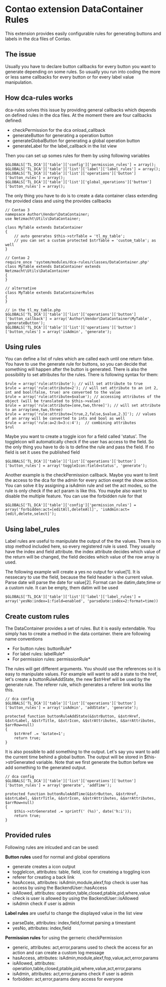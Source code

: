 Contao extension DataContainer Rules
=========

This extension provides easily configurable rules for generating buttons and labels in the dca files of Contao.

The issue
--------

Usually you have to declare button callbacks for every button you want to generate depending on some rules. 
So usually you run into coding the more or less same callbacks for every button or for every label value
manipulation.

How dca-rules works
--------

dca-rules solves this issue by providing general callbacks which depends on defined rules in the dca files. At
the moment there are four callbacks defined:

* checkPermission 		for the dca onload_callback
* generateButton		for generating a operation button
* generateGlobalButton 	for generating a global operation button
* generateLabel			for the label_callback in the list view

Then you can set up somes rules for them by using following variables

	$GLOBALS['TL_DCA']['table']['config']['permission_rules'] = array();
	$GLOBALS['TL_DCA']['table']['list']['label']['label_rules'] = array();
	$GLOBALS['TL_DCA']['table']['list']['operations']['button']['button_rules'] = array();
	$GLOBALS['TL_DCA']['table']['list']['global_operations']['button']['button_rules'] = array();

The only thing you have to do is to create a data container class extending the provided class and using the 
provides callbacks

	// Contao 3
	namepsace Author\Vendor\DataContainer;
	use Netzmacht\Utils\DataContainer;
	
	class MyTable extends DataContainer
	{
		// auto generates $this->strTable = 'tl_my_table';
		// you can set a custom protected $strTable = 'custom_table'; as well  
	}

	// Contao 2
	require_once 'system/modules/dca-rules/classes/DataContainer.php'
	class MyTable extends DataContainer extends Netzmacht\Utils\DataContainer
	{
	}
	
	// alternative
	class MyTable extends DataContainerRules
	{
	}

	// in the tl_my_table.php
	$GLOBALS['TL_DCA']['table']['list']['operations']['button']['button_callback'] = array('Author\Vendor\DataContainer\MyTable', 'generateButton');
	$GLOBALS['TL_DCA']['table']['list']['operations']['button']['button_rules'] = array('isAdmin', 'generate');
	
Using rules
------

You can define a list of rules which are called each until one return false. You have to use the generate rule for buttons, so you can decide that
something will happen after the button is generated. There is also the possibility to set attributes for the rules. There is following syntax for
them:

	$rule = array('rule:attribute'); // will set attribute to true
	$rule = array('rule:attribute=2'); // will set attribute to an int 2, int and bool(false, true) are converted to the value
	$rule = array('rule:attribute=$value'); // accessing attributes of the object (will be translated to $this->value)
	$rule = array('rule:attribute=[one,two,three]'); // will set attribute to an array(one,two,three)
	$rule = array('rule:attribute=[true,2,false,$value,2.3]'); // values of an array will be converted to ints and bool as well
	$rule = array('rule:a=2:b=3:c:4');	// combining attributes
	$rul

Maybe you want to create a toggle icon for a field called 'status'. The toggleIcon will automatically check if the user has access to the field. So
the only thing you have to do is to define the rule and pass the field. If no field is set it uses the published field

	$GLOBALS['TL_DCA']['table']['list']['operations']['button']['button_rules'] = array('toggleIcon:field=status', 'generate');

Another example is the checkPermission callback. Maybe you want to limit the access to the dca for the admin for every action exept the show action.
You can solve it by assigning a isAdmin rule and set the act modes, so the rule is only check if the act param is like this. You maybe also 
want to disable the multiple feature. You can use the forbidden rule for that

	$GLOBALS['TL_DCA']['table']['config']['permission_rules'] = array('forbidden:act=[editAll,deleteAll]', 'isAdmin:act=[edit,delete,select]');
	
Using label_rules
------

Label rules are useful to manipulate the output of the the values. There is no stop method included here, so every registered rule is used. They usually
have the index and field attribute. the index attribute decides which value of the return will be changed, the field decides which value of the row array is used.

The following example will create a yes no output for value[1]. It is nessecary to use the field, because the field header is the current value. Parse date will parse
the date for value[2]. Format can be datim,date,time or a custom rule. It can be empty, them datim will be used

	$GLOBALS['TL_DCA']['table']['list']['label']['label_rules'] = array('yesNo:index=1:field=enabled', 'parseDate:index=2:format=time))
	
Create custom rules
------

The DataContainer provides a set of rules. But it is easily extendable. You simply has to create a method in the data container. there are following
name conventions

* For button rules: buttonRule* 
* For label rules: labelRule*
* For permission rules: permissionRule*

The rules will get different arguments. You should use the references so it is easy to manipulate values. For example will want to add a state to the href,
let's create a buttonRuleAddState, the new $strHref will be used by the generate rule. The referer rule, which generates a referer link works like this.

	// dca config
	$GLOBALS['TL_DCA']['table']['list']['operations']['button']['button_rules'] = array('isAdmin', 'addState', 'generate');

	protected function buttonRuleAddState(&$strButton, &$strHref, &$strLabel, &$strTitle, &$strIcon, &$strAttributes, &$arrAttributes, $arrRow=null)
	{
		$strHref .= '&state=1';
		return true;
	}
	
It is also possible to add something to the output. Let's say you want to add the current time behind a global button. The output will be stored in 
$this->strGenerated variable. Note that we first generate the button before we add something to the generated output.

	// dca config
	$GLOBALS['TL_DCA']['table']['list']['operations']['button']['button_rules'] = array('generate', 'addTime');

	protected function buttonRuleAddTime(&$strButton, &$strHref, &$strLabel, &$strTitle, &$strIcon, &$strAttributes, &$arrAttributes, $arrRow=null)
	{
		$this->strGenerated .= sprintf(' (%s)', date('h:i'));
		return true;
	}
	
Provided rules
------

Following rules are inlcuded and can be used:

__Button rules__
used for normal and global operations

* generate											creates a icon output
* toggleIcon, attributes: table, field, icon		for createing a toggling icon
* referer											for creating a back link
* hasAccess, attributes: isAdmin,module,alexf,fop	check is user has access by using the BackendUser::hasAccess
* isAllowed, attributes: operation,table,closed,ptable,pid,where,value	check is user is allowed by using the BackendUser::isAllowed
* isAdmin											check if user is admin

__Label rules__
are useful to change the displayed value in the list view

* parseDate, attributes: index,field,format			parsing a timestamt
* yesNo, attributes: index,field

__Permission rules__
for using the gerneric checkPermission

* generic, attributes: act,error,params				used to check the access for an action and can create a custom log message
* hasAccess, attributes: isAdmin,module,alexf,fop,value,act,error,params
* isAllowed, attributes: operation,table,closed,ptable,pid,where,value,act,error,params
* isAdmin, attributes: act,error,params				check if user is admin
* forbidden: act,error,params						deny access for everyone
